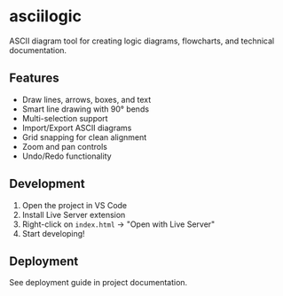 # asciilogic

ASCII diagram tool for creating logic diagrams, flowcharts, and technical documentation.

## Features

- Draw lines, arrows, boxes, and text
- Smart line drawing with 90° bends
- Multi-selection support
- Import/Export ASCII diagrams
- Grid snapping for clean alignment
- Zoom and pan controls
- Undo/Redo functionality

## Development

1. Open the project in VS Code
2. Install Live Server extension
3. Right-click on `index.html` → "Open with Live Server"
4. Start developing!

## Deployment

See deployment guide in project documentation.